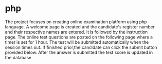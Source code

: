 # php
The project focuses on creating online examination platform using php language.
A welcome page is created and the candidate's register number and their respective names are entered.
It is followed by the instruction page.
The online test questions are posted on the following page where a timer is set for 1 hour.
The test will be submitted automatically when the session times out.
If finished prior,the candidate can click the submit button provided below.
After the answer is submitted the test score is updated in the database.

